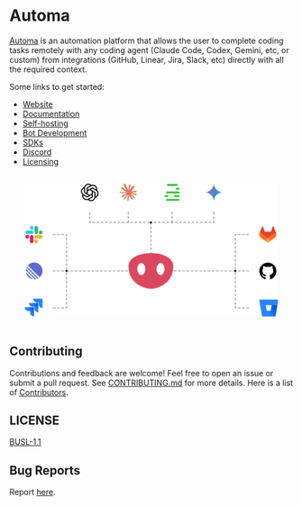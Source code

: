 # Automa

[Automa](https://automa.app) is an automation platform that allows the user to complete coding tasks remotely with any coding agent (Claude Code, Codex, Gemini, etc, or custom) from integrations (GitHub, Linear, Jira, Slack, etc) directly with all the required context.

Some links to get started:

- [Website](https://automa.app)
- [Documentation](https://docs.automa.app)
- [Self-hosting](https://docs.automa.app/self-hosting)
- [Bot Development](https://docs.automa.app/bot-development)
- [SDKs](https://docs.automa.app/sdks)
- [Discord](https://discord.gg/z4Gqd7T2WQ)
- [Licensing](https://docs.automa.app/self-hosting/licensing)

<p align="center">
  <br/>
  <img width="450px" src="https://raw.githubusercontent.com/automa/monorepo/refs/heads/master/packages/marketing/src/assets/landing/hero.png" />
  <br/>
  <br/>
</p>

## Contributing

Contributions and feedback are welcome! Feel free to open an issue or submit a pull request. See [CONTRIBUTING.md](CONTRIBUTING.md) for more details. Here is a list of [Contributors](https://github.com/automa/monorepo/contributors).

## LICENSE

[BUSL-1.1](LICENSE)

## Bug Reports

Report [here](https://github.com/automa/monorepo/issues).
